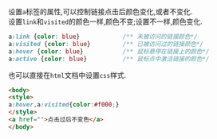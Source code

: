 设置`a`标签的属性,可以控制链接点击后颜色变化,或者不变化.   
设置`link`和`visited`的颜色一样,颜色不变;设置不一样,颜色变化.

```css
a:link {color: blue}			/** 未被访问的链接颜色*/
a:visited {color: blue}			/** 已被访问过的链接颜色*/ 
a:hover {color: blue}			/** 鼠标悬停在链接上的颜色*/
a:active {color: blue}			/** 鼠标点中激活链接的颜色*/
```

也可以直接在`html`文档中设置`css`样式.
```html
<body>
<style>
a:hover,a:visited{color:#f000;}  
</style> 
<a href="">点击过后不变色</a>  
</body>
```